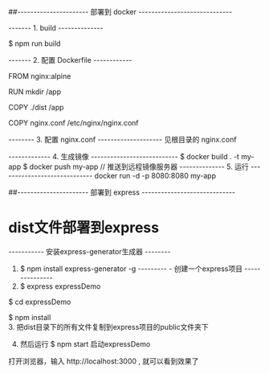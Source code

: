 
##---------------------- 部署到 docker -----------------------------

------- 1. build --------------

$ npm run build

------- 2. 配置 Dockerfile ------------

FROM nginx:alpine

RUN mkdir /app

COPY  ./dist /app

COPY nginx.conf /etc/nginx/nginx.conf


-------- 3. 配置 nginx.conf --------------------
 见根目录的 nginx.conf

------------- 4. 生成镜像 ---------------------------
$ docker build . -t my-app
$ docker push my-app     // 推送到远程镜像服务器
-------------- 5. 运行 -----------------------------
docker run -d -p 8080:8080 my-app


##---------------------- 部署到 express -----------------------------
# dist文件部署到express
----------- 安装express-generator生成器 --------
1. $ npm install express-generator -g
--------- - 创建一个express项目 ---------------
2. $ express expressDemo

 $ cd expressDemo                                                                               

 $ npm install     
3. 把dist目录下的所有文件复制到express项目的public文件夹下

4. 然后运行 $ npm start 启动expressDemo

打开浏览器，输入 http://localhost:3000 , 就可以看到效果了